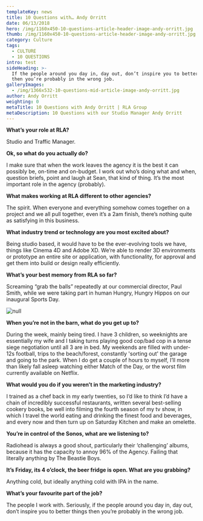 ```yaml
---
templateKey: news
title: 10 Questions with… Andy Orritt
date: 06/13/2018
hero: /img/1160x450-10-questions-article-header-image-andy-orritt.jpg
thumb: /img/1160x450-10-questions-article-header-image-andy-orritt.jpg
category: Culture
tags:
  - CULTURE
  - 10 QUESTIONS
intro: test
sideHeading: >-
  If the people around you day in, day out, don’t inspire you to better things
  then you’re probably in the wrong job.
galleryImages:
  - /img/1366x532-10-questions-mid-article-image-andy-orritt.jpg
author: Andy Orritt
weighting: 0
metaTitle: 10 Questions with Andy Orritt | RLA Group
metaDescription: 10 Questions with our Studio Manager Andy Orritt
---
```


**What’s your role at RLA?**

Studio and Traffic Manager.

**Ok, so what do you actually do?**

I make sure that when the work leaves the agency it is the best it can possibly be, on-time and on-budget. I work out who’s doing what and when, question briefs, point and laugh at Sean, that kind of thing. It’s the most important role in the agency (probably).

**What makes working at RLA different to other agencies?**

The spirit. When everyone and everything somehow comes together on a project and we all pull together, even it’s a 2am finish, there’s nothing quite as satisfying in this business.

**What industry trend or technology are you most excited about?**

Being studio based, it would have to be the ever-evolving tools we have, things like Cinema 4D and Adobe XD. We’re able to render 3D environments or prototype an entire site or application, with functionality, for approval and get them into build or design really efficiently.

**What’s your best memory from RLA so far?**

Screaming “grab the balls” repeatedly at our commercial director, Paul Smith, while we were taking part in human Hungry, Hungry Hippos on our inaugural Sports Day.

![null](/img/1366x532-10-questions-mid-article-image-andy-orritt.jpg)

**When you’re not in the barn, what do you get up to?**

During the week, mainly being tired. I have 3 children, so weeknights are essentially my wife and I taking turns playing good cop/bad cop in a tense siege negotiation until all 3 are in bed. My weekends are filled with under-12s football, trips to the beach/forest, constantly 'sorting out' the garage and going to the park. When I do get a couple of hours to myself, I’ll more than likely fall asleep watching either Match of the Day, or the worst film currently available on Netflix.

**What would you do if you weren’t in the marketing industry?**

I trained as a chef back in my early twenties, so I’d like to think I’d have a chain of incredibly successful restaurants, written several best-selling cookery books, be well into filming the fourth season of my tv show, in which I travel the world eating and drinking the finest food and beverages, and every now and then turn up on Saturday Kitchen and make an omelette.

**You’re in control of the Sonos, what are we listening to?**

Radiohead is always a good shout, particularly their ‘challenging’ albums, because it has the capacity to annoy 96% of the Agency. Failing that literally anything by The Beastie Boys.

**It’s Friday, its 4 o’clock, the beer fridge is open. What are you grabbing?**

Anything cold, but ideally anything cold with IPA in the name.

**What’s your favourite part of the job?**

The people I work with. Seriously, if the people around you day in, day out, don’t inspire you to better things then you’re probably in the wrong job.
